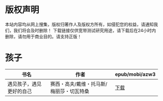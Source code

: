 # 版权声明

本站内容均从网上搜集，版权归著作人及版权方所有，如侵犯您的权益，请通知我们，我们将会及时删除！ 下载链接仅供宽带测试研究用途，请下载后在24小时内删除，请勿用于商业目的。请支持正版！

# 孩子

| 书名 | 作者 | epub/mobi/azw3 |
| --- | --- | --- |
| 遇见孩子，遇见更好的自己 | 赛西・高夫/戴维・托马斯/梅丽莎・切瓦特桑 | [下载](https://url89.ctfile.com/f/31084289-1357008085-a78d7c?p=8866) |
